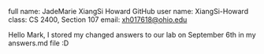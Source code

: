 full name: JadeMarie XiangSi Howard
GitHub user name: XiangSi-Howard
class: CS 2400, Section 107
email: xh017618@ohio.edu

Hello Mark, I stored my changed answers to our lab on September 6th in my answers.md file :D

